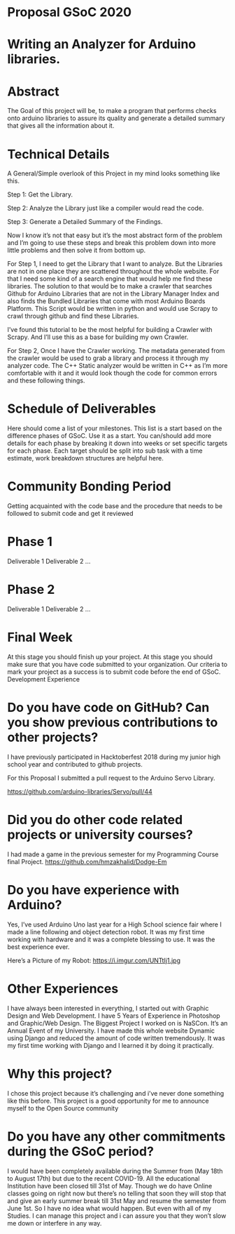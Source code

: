 # Proposal GSoC 2020 

# Writing an Analyzer for Arduino libraries.

# Abstract
The Goal of this project will be, to make a program that performs checks onto arduino libraries to assure its quality and generate a detailed summary that gives all the information about it.
# Technical Details
A General/Simple overlook of this Project in my mind looks something like this.

Step 1: Get the Library.

Step 2: Analyze the Library just like a compiler would read the code.

Step 3: Generate a Detailed Summary of the Findings.

Now I know it’s not that easy but it’s the most abstract form of the problem and I’m going to use these steps and break this problem down into more little problems and then solve it from bottom up.

For Step 1, I need to get the Library that I want to analyze. But the Libraries are not in one place they are scattered throughout the whole website. For that I need some kind of a search engine that would help me find these libraries. The solution to that would be to make a crawler that searches Github for Arduino Libraries that are not in the Library Manager Index and also finds the Bundled Libraries that come with most Arduino Boards Platform. This Script would be written in python and would use Scrapy to crawl through github and find these Libraries.

I’ve found this tutorial to be the most helpful for building a Crawler with Scrapy. And I’ll use this as a base for building my own Crawler.

For Step 2, Once I have the Crawler working. The metadata generated from the crawler would be used to grab a library and process it through my analyzer code. The C++ Static analyzer would be written in C++ as I’m more comfortable with it  and it would look though the code for common errors and these following things.
 
 
# Schedule of Deliverables

Here should come a list of your milestones. This list is a start based on the difference phases of GSoC. Use it as a start. You can/should add more details for each phase by breaking it down into weeks or set specific targets for each phase. Each target should be split into sub task with a time estimate, work breakdown structures are helpful here.

# Community Bonding Period

Getting acquainted with the code base and the procedure that needs to be followed to submit code and get it reviewed
# Phase 1
Deliverable 1
Deliverable 2
...
# Phase 2
Deliverable 1
Deliverable 2
...
# Final Week

At this stage you should finish up your project. At this stage you should make sure that you have code submitted to your organization. Our criteria to mark your project as a success is to submit code before the end of GSoC.
Development Experience

# Do you have code on GitHub? Can you show previous contributions to other projects? 
I have previously participated in Hacktoberfest 2018 during my junior high school year and contributed to github projects.

For this Proposal I submitted a pull request to the Arduino Servo Library.

https://github.com/arduino-libraries/Servo/pull/44
 
# Did you do other code related projects or university courses?

I had made a game in the previous semester for my Programming Course final Project.
https://github.com/hmzakhalid/Dodge-Em
 
# Do you have experience with Arduino?

Yes, I’ve used Arduino Uno last year for a High School science fair where I made a line following and object detection robot. It was my first time working with hardware and it was a complete blessing to use. It was the best experience ever.

Here’s a Picture of my Robot: https://i.imgur.com/UNTtIj1.jpg
# Other Experiences

I have always been interested in everything, I started out with Graphic Design and Web Development. I have 5 Years of Experience in Photoshop and Graphic/Web Design. The Biggest Project I worked on is NaSCon. It’s an Annual Event of my University. I have made this whole website Dynamic using Django and reduced the amount of code written tremendously. It was my first time working with Django and I learned it by doing it practically.

# Why this project?

I chose this project because it’s challenging and i’ve never done something like this before. This project is a good opportunity for me to announce myself to the Open Source community 

# Do you have any other commitments during the GSoC period?

I would have been completely available during the Summer from (May 18th to August 17th) but due to the recent COVID-19. All the educational Institution have been closed till 31st of May. Though we do have Online classes going on right now but there’s no telling that soon they will stop that and give an early summer break till 31st May and resume the semester from June 1st. So I have no idea what would happen. But even with all of my Studies. I can manage this project and i can assure you that they won’t slow me down or interfere in any way. 

